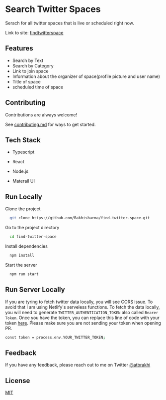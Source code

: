 # Search Twitter Spaces

Serach for all twitter spaces that is live or scheduled right now.

Link to site: [findtwitterspace](https://findtwitterspace.com/)

## Features

-   Search by Text
-   Search by Category
-   Link to join space
-   Information about the organizer of space(profile picture and user name)
-   Title of space
-   scheduled time of space

## Contributing

Contributions are always welcome!

See [contributing.md](https://github.com/Rakhisharma/find-twitter-space/blob/main/CONTRIBUTING.md) for ways to get started.

## Tech Stack

-   Typescript

-   React

-   Node.js

-   Materail UI

## Run Locally

Clone the project

```bash
  git clone https://github.com/Rakhisharma/find-twitter-space.git
```

Go to the project directory

```bash
  cd find-twitter-space
```

Install dependencies

```bash
  npm install
```

Start the server

```bash
  npm run start
```

## Run Server Locally

If you are tyring to fetch twitter data locally, you will see CORS issue. To avoid that I am using Netlify's serveless functions. To fetch the data locally, you will need to generate `TWITTER_AUTHENTICATION_TOKEN` also called `Bearer Token`. Once you have the token, you can replace this line of code with your token [here](https://github.com/Rakhisharma/find-twitter-space/blob/1f53be77e3710bca534cf7fb3bcc801b9665115a/functions/node-fetch/node-fetch.js#L3). Please make sure you are not sending your token when opening PR.

```bash
const token = process.env.YOUR_TWITTER_TOKEN;
```

## Feedback

If you have any feedback, please reach out to me on Twitter [@atbrakhi](https://twitter.com/atbrakhi)

## License

[MIT](https://github.com/Rakhisharma/find-twitter-space/blob/main/LICENCE)
